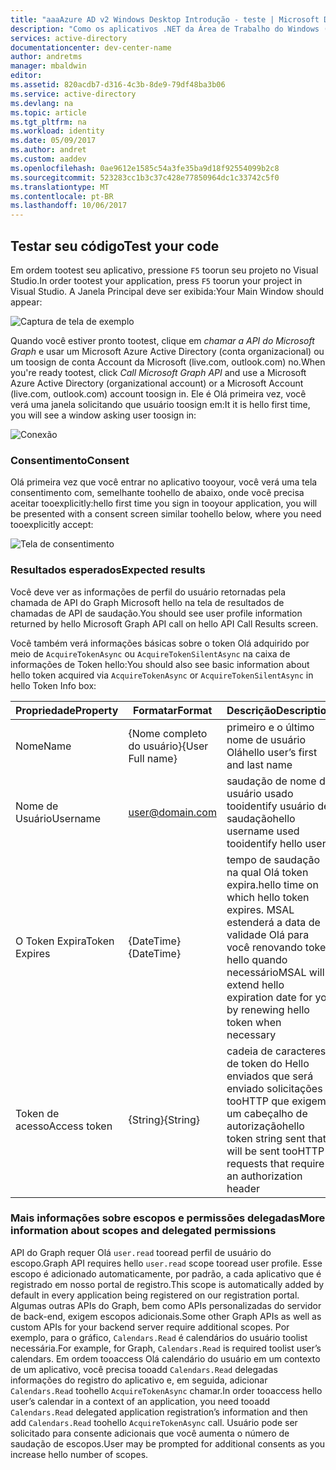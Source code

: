 ```yaml
---
title: "aaaAzure AD v2 Windows Desktop Introdução - teste | Microsoft Docs"
description: "Como os aplicativos .NET da Área de Trabalho do Windows (XAML) podem chamar uma API que exige tokens de acesso pelo ponto de extremidade do Azure Active Directory v2"
services: active-directory
documentationcenter: dev-center-name
author: andretms
manager: mbaldwin
editor: 
ms.assetid: 820acdb7-d316-4c3b-8de9-79df48ba3b06
ms.service: active-directory
ms.devlang: na
ms.topic: article
ms.tgt_pltfrm: na
ms.workload: identity
ms.date: 05/09/2017
ms.author: andret
ms.custom: aaddev
ms.openlocfilehash: 0ae9612e1585c54a3fe35ba9d18f92554099b2c8
ms.sourcegitcommit: 523283cc1b3c37c428e77850964dc1c33742c5f0
ms.translationtype: MT
ms.contentlocale: pt-BR
ms.lasthandoff: 10/06/2017
---
```

## <a name="test-your-code"></a><span data-ttu-id="7fc2b-103">Testar seu código</span><span class="sxs-lookup"><span data-stu-id="7fc2b-103">Test your code</span></span>

<span data-ttu-id="7fc2b-104">Em ordem tootest seu aplicativo, pressione `F5` toorun seu projeto no Visual Studio.</span><span class="sxs-lookup"><span data-stu-id="7fc2b-104">In order tootest your application, press `F5` toorun your project in Visual Studio.</span></span> <span data-ttu-id="7fc2b-105">A Janela Principal deve ser exibida:</span><span class="sxs-lookup"><span data-stu-id="7fc2b-105">Your Main Window should appear:</span></span>

![Captura de tela de exemplo](media/active-directory-mobileanddesktopapp-windowsdesktop-test/samplescreenshot.png)

<span data-ttu-id="7fc2b-107">Quando você estiver pronto tootest, clique em *chamar a API do Microsoft Graph* e usar um Microsoft Azure Active Directory (conta organizacional) ou um toosign de conta Account da Microsoft (live.com, outlook.com) no.</span><span class="sxs-lookup"><span data-stu-id="7fc2b-107">When you're ready tootest, click *Call Microsoft Graph API* and use a Microsoft Azure Active Directory (organizational account) or a Microsoft Account (live.com, outlook.com) account toosign in.</span></span> <span data-ttu-id="7fc2b-108">Ele é Olá primeira vez, você verá uma janela solicitando que usuário toosign em:</span><span class="sxs-lookup"><span data-stu-id="7fc2b-108">It it is hello first time, you will see a window asking user toosign in:</span></span>

![Conexão](media/active-directory-mobileanddesktopapp-windowsdesktop-test/signinscreenshot.png)

### <a name="consent"></a><span data-ttu-id="7fc2b-110">Consentimento</span><span class="sxs-lookup"><span data-stu-id="7fc2b-110">Consent</span></span>
<span data-ttu-id="7fc2b-111">Olá primeira vez que você entrar no aplicativo tooyour, você verá uma tela consentimento com, semelhante toohello de abaixo, onde você precisa aceitar tooexplicitly:</span><span class="sxs-lookup"><span data-stu-id="7fc2b-111">hello first time you sign in tooyour application, you will be presented with a consent screen similar toohello below, where you need tooexplicitly accept:</span></span>

![Tela de consentimento](media/active-directory-mobileanddesktopapp-windowsdesktop-test/consentscreen.png)

### <a name="expected-results"></a><span data-ttu-id="7fc2b-113">Resultados esperados</span><span class="sxs-lookup"><span data-stu-id="7fc2b-113">Expected results</span></span>
<span data-ttu-id="7fc2b-114">Você deve ver as informações de perfil do usuário retornadas pela chamada de API do Graph Microsoft hello na tela de resultados de chamadas de API de saudação.</span><span class="sxs-lookup"><span data-stu-id="7fc2b-114">You should see user profile information returned by hello Microsoft Graph API call on hello API Call Results screen.</span></span>

<span data-ttu-id="7fc2b-115">Você também verá informações básicas sobre o token Olá adquirido por meio de `AcquireTokenAsync` ou `AcquireTokenSilentAsync` na caixa de informações de Token hello:</span><span class="sxs-lookup"><span data-stu-id="7fc2b-115">You  should also see basic information about hello token acquired via `AcquireTokenAsync` or `AcquireTokenSilentAsync` in hello Token Info box:</span></span>

|<span data-ttu-id="7fc2b-116">Propriedade</span><span class="sxs-lookup"><span data-stu-id="7fc2b-116">Property</span></span>  |<span data-ttu-id="7fc2b-117">Formatar</span><span class="sxs-lookup"><span data-stu-id="7fc2b-117">Format</span></span>  |<span data-ttu-id="7fc2b-118">Descrição</span><span class="sxs-lookup"><span data-stu-id="7fc2b-118">Description</span></span> |
|---------|---------|---------|
|<span data-ttu-id="7fc2b-119">Nome</span><span class="sxs-lookup"><span data-stu-id="7fc2b-119">Name</span></span> | <span data-ttu-id="7fc2b-120">{Nome completo do usuário}</span><span class="sxs-lookup"><span data-stu-id="7fc2b-120">{User Full name}</span></span> |<span data-ttu-id="7fc2b-121">primeiro e o último nome de usuário Olá</span><span class="sxs-lookup"><span data-stu-id="7fc2b-121">hello user’s first and last name</span></span>|
|<span data-ttu-id="7fc2b-122">Nome de Usuário</span><span class="sxs-lookup"><span data-stu-id="7fc2b-122">Username</span></span> |<span>user@domain.com</span> |<span data-ttu-id="7fc2b-123">saudação de nome de usuário usado tooidentify usuário de saudação</span><span class="sxs-lookup"><span data-stu-id="7fc2b-123">hello username used tooidentify hello user</span></span>|
|<span data-ttu-id="7fc2b-124">O Token Expira</span><span class="sxs-lookup"><span data-stu-id="7fc2b-124">Token Expires</span></span> |<span data-ttu-id="7fc2b-125">{DateTime}</span><span class="sxs-lookup"><span data-stu-id="7fc2b-125">{DateTime}</span></span>         |<span data-ttu-id="7fc2b-126">tempo de saudação na qual Olá token expira.</span><span class="sxs-lookup"><span data-stu-id="7fc2b-126">hello time on which hello token expires.</span></span> <span data-ttu-id="7fc2b-127">MSAL estenderá a data de validade Olá para você renovando token hello quando necessário</span><span class="sxs-lookup"><span data-stu-id="7fc2b-127">MSAL will extend hello expiration date for you by renewing hello token when necessary</span></span>|
|<span data-ttu-id="7fc2b-128">Token de acesso</span><span class="sxs-lookup"><span data-stu-id="7fc2b-128">Access token</span></span> |<span data-ttu-id="7fc2b-129">{String}</span><span class="sxs-lookup"><span data-stu-id="7fc2b-129">{String}</span></span>         |<span data-ttu-id="7fc2b-130">cadeia de caracteres de token do Hello enviados que será enviado solicitações tooHTTP que exigem um cabeçalho de autorização</span><span class="sxs-lookup"><span data-stu-id="7fc2b-130">hello token string sent that will be sent tooHTTP requests that require an authorization header</span></span>|

<!--start-collapse-->
### <a name="more-information-about-scopes-and-delegated-permissions"></a><span data-ttu-id="7fc2b-131">Mais informações sobre escopos e permissões delegadas</span><span class="sxs-lookup"><span data-stu-id="7fc2b-131">More information about scopes and delegated permissions</span></span>
<span data-ttu-id="7fc2b-132">API do Graph requer Olá `user.read` tooread perfil de usuário do escopo.</span><span class="sxs-lookup"><span data-stu-id="7fc2b-132">Graph API requires hello `user.read` scope tooread user profile.</span></span> <span data-ttu-id="7fc2b-133">Esse escopo é adicionado automaticamente, por padrão, a cada aplicativo que é registrado em nosso portal de registro.</span><span class="sxs-lookup"><span data-stu-id="7fc2b-133">This scope is automatically added by default in every application being registered on our registration portal.</span></span> <span data-ttu-id="7fc2b-134">Algumas outras APIs do Graph, bem como APIs personalizadas do servidor de back-end, exigem escopos adicionais.</span><span class="sxs-lookup"><span data-stu-id="7fc2b-134">Some other Graph APIs as well as custom APIs for your backend server require additional scopes.</span></span> <span data-ttu-id="7fc2b-135">Por exemplo, para o gráfico, `Calendars.Read` é calendários do usuário toolist necessária.</span><span class="sxs-lookup"><span data-stu-id="7fc2b-135">For example, for Graph, `Calendars.Read` is required toolist user’s calendars.</span></span> <span data-ttu-id="7fc2b-136">Em ordem tooaccess Olá calendário do usuário em um contexto de um aplicativo, você precisa tooadd `Calendars.Read` delegadas informações do registro do aplicativo e, em seguida, adicionar `Calendars.Read` toohello `AcquireTokenAsync` chamar.</span><span class="sxs-lookup"><span data-stu-id="7fc2b-136">In order tooaccess hello user’s calendar in a context of an application, you need tooadd `Calendars.Read` delegated application registration’s information and then add `Calendars.Read` toohello `AcquireTokenAsync` call.</span></span> <span data-ttu-id="7fc2b-137">Usuário pode ser solicitado para consente adicionais que você aumenta o número de saudação de escopos.</span><span class="sxs-lookup"><span data-stu-id="7fc2b-137">User may be prompted for additional consents as you increase hello number of scopes.</span></span>

<!--end-collapse-->



